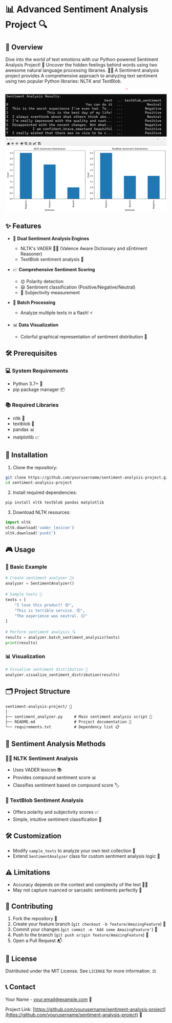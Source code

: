 # 📊 Advanced Sentiment Analysis Project 🔍


## 🌟 Overview

Dive into the world of text emotions with our Python-powered Sentiment Analysis Project! 🚀 Uncover the hidden feelings behind words using two awesome natural language processing libraries. 🧠💡
A Sentiment analysis project provides A comprehensive approach to analyzing text sentiment using two popular Python libraries: NLTK and TextBlob. 

![demo](https://github.com/AMMU-N-RAJ/Text-sentimental-detection/blob/main/img10.png)
![demo](https://github.com/AMMU-N-RAJ/Text-sentimental-detection/blob/main/img11.png)



## ✨ Features

- 🤖 **Dual Sentiment Analysis Engines**
  - NLTK's VADER 🦸‍♀️ (Valence Aware Dictionary and sEntiment Reasoner)
  - TextBlob sentiment analysis 🌈

- 📈 **Comprehensive Sentiment Scoring**
  - 🌞 Polarity detection
  - 😃 Sentiment classification (Positive/Negative/Neutral)
  - 🔬 Subjectivity measurement

- 🚄 **Batch Processing**
  - Analyze multiple texts in a flash! ⚡️

- 📊 **Data Visualization**
  - Colorful graphical representation of sentiment distribution 🎨

## 🛠 Prerequisites

### 💻 System Requirements
- Python 3.7+ 🐍
- pip package manager 📦

### 📚 Required Libraries
- nltk 🧵
- textblob 📝
- pandas 📊
- matplotlib 📈

## 🚀 Installation

1. Clone the repository: 
```bash
git clone https://github.com/yourusername/sentiment-analysis-project.git
cd sentiment-analysis-project
```

2. Install required dependencies:
```bash
pip install nltk textblob pandas matplotlib
```

3. Download NLTK resources:
```python
import nltk
nltk.download('vader_lexicon')
nltk.download('punkt')
```

## 🎮 Usage

### 🌈 Basic Example

```python
# Create sentiment analyzer 🕵️‍♀️
analyzer = SentimentAnalyzer()

# Sample texts 📝
texts = [
    "I love this product! 😍",
    "This is terrible service. 😠",
    "The experience was neutral. 😐"
]

# Perform sentiment analysis 🔍
results = analyzer.batch_sentiment_analysis(texts)
print(results)
```

### 📊 Visualization

```python
# Visualize sentiment distribution 🌈
analyzer.visualize_sentiment_distribution(results)
```

## 🗂 Project Structure

```
sentiment-analysis-project/ 📁
│
├── sentiment_analyzer.py     # Main sentiment analysis script 🧠
├── README.md                 # Project documentation 📖
└── requirements.txt          # Dependency list 📋
```

## 🔬 Sentiment Analysis Methods

### 🦸‍♀️ NLTK Sentiment Analysis
- Uses VADER lexicon 📚
- Provides compound sentiment score 📊
- Classifies sentiment based on compound score 🏷️

### 🌈 TextBlob Sentiment Analysis
- Offers polarity and subjectivity scores 📈
- Simple, intuitive sentiment classification 🧩

## 🛠 Customization

- Modify `sample_texts` to analyze your own text collection 📝
- Extend `SentimentAnalyzer` class for custom sentiment analysis logic 🔧

## ⚠️ Limitations

- Accuracy depends on the context and complexity of the text 🕵️‍♀️
- May not capture nuanced or sarcastic sentiments perfectly 🤔

## 🤝 Contributing

1. Fork the repository 🍴
2. Create your feature branch (`git checkout -b feature/AmazingFeature`) 🌿
3. Commit your changes (`git commit -m 'Add some AmazingFeature'`) 💾
4. Push to the branch (`git push origin feature/AmazingFeature`) 🚀
5. Open a Pull Request 📬

## 📜 License

Distributed under the MIT License. See `LICENSE` for more information. ⚖️

## 📞 Contact

Your Name - your.email@example.com 📧

Project Link: [https://github.com/yourusername/sentiment-analysis-project](https://github.com/yourusername/sentiment-analysis-project) 🔗
